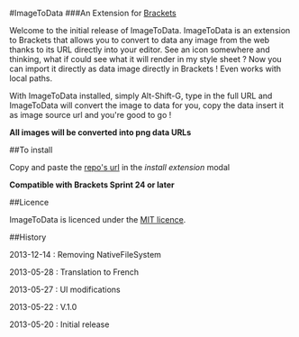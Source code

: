#ImageToData
###An Extension for [Brackets](https://github.com/adobe/brackets)


Welcome to the initial release of ImageToData.
ImageToData is an extension to Brackets that allows you to convert to data any image from the web thanks to its URL directly into your editor.
See an icon somewhere and thinking, what if could see what it will render in my style sheet ? Now you can import it directly as data image directly in Brackets !
Even works with local paths.

With ImageToData installed, simply Alt-Shift-G,
type in the full URL and ImageToData will convert the image to data for you,
copy the data insert it as image source url and you're good to go !

**All images will be converted into png data URLs**

##To install

Copy and paste the [repo's url](https://github.com/FloValence/brackets-ImageToData) in the *install extension* modal

**Compatible with Brackets Sprint 24 or later**

##Licence

ImageToData is licenced under the [MIT licence](http://en.wikipedia.org/wiki/MIT_licence).

##History

2013-12-14 : Removing NativeFileSystem

2013-05-28 : Translation to French

2013-05-27 : UI modifications

2013-05-22 : V.1.0

2013-05-20 : Initial release
